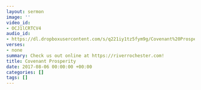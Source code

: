 ```yaml
---
layout: sermon
image: ''
video_id:
- OCJ1lCRTCV4
audio_id:
- https://dl.dropboxusercontent.com/s/q221iy1tz5fym9g/Covenant%20Prosperity.mp3?dl=0
verses:
- none
summary: Check us out online at https://riverrochester.com!
title: Covenant Prosperity
date: 2017-08-06 00:00:00 +00:00
categories: []
tags: []
---
```

